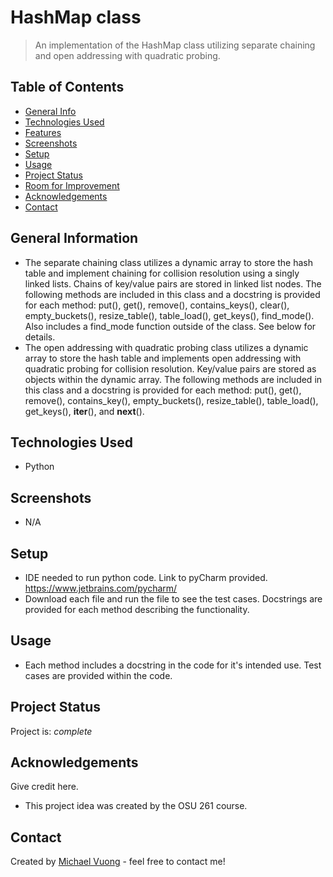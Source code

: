 # HashMap class
> An implementation of the HashMap class utilizing separate chaining and open addressing with quadratic probing.

## Table of Contents
* [General Info](#general-information)
* [Technologies Used](#technologies-used)
* [Features](#features)
* [Screenshots](#screenshots)
* [Setup](#setup)
* [Usage](#usage)
* [Project Status](#project-status)
* [Room for Improvement](#room-for-improvement)
* [Acknowledgements](#acknowledgements)
* [Contact](#contact)
<!-- * [License](#license) -->


## General Information
- The separate chaining class utilizes a dynamic array to store the hash table and implement chaining for collision resolution using a singly linked lists. Chains of key/value pairs are stored in linked list nodes. The following methods are included in this class and a docstring is provided for each method: put(), get(), remove(), contains_keys(), clear(), empty_buckets(), resize_table(), table_load(), get_keys(), find_mode(). Also includes a find_mode function outside of the class. See below for details.
- The open addressing with quadratic probing class utilizes a dynamic array to store the hash table and implements open addressing with quadratic probing for collision resolution. Key/value pairs are stored as objects within the dynamic array. The following methods are included in this class and a docstring is provided for each method: put(), get(), remove(), contains_key(), empty_buckets(), resize_table(), table_load(), get_keys(), __iter__(), and __next__().


## Technologies Used
- Python



## Screenshots
- N/A


## Setup
- IDE needed to run python code. Link to pyCharm provided. https://www.jetbrains.com/pycharm/
- Download each file and run the file to see the test cases. Docstrings are provided for each method describing the functionality.


## Usage
- Each method includes a docstring in the code for it's intended use. Test cases are provided within the code.


## Project Status
Project is: _complete_




## Acknowledgements
Give credit here.
- This project idea was created by the OSU 261 course.


## Contact
Created by [Michael Vuong](https://www.linkedin.com/in/vuong-michael/) - feel free to contact me!


